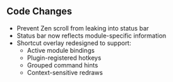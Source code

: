 ## Code Changes

- Prevent Zen scroll from leaking into status bar
- Status bar now reflects module-specific information
- Shortcut overlay redesigned to support:
  - Active module bindings
  - Plugin-registered hotkeys
  - Grouped command hints
  - Context-sensitive redraws
